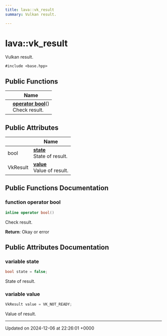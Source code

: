 ```yaml
---
title: lava::vk_result
summary: Vulkan result. 

---
```


# lava::vk_result



Vulkan result. 


`#include <base.hpp>`

## Public Functions

|                | Name           |
| -------------- | -------------- |
| | **[operator bool](/_doxybook/Classes/structlava_1_1vk__result.md#function-operator-bool)**()<br>Check result.  |

## Public Attributes

|                | Name           |
| -------------- | -------------- |
| bool | **[state](/_doxybook/Classes/structlava_1_1vk__result.md#variable-state)** <br>State of result.  |
| VkResult | **[value](/_doxybook/Classes/structlava_1_1vk__result.md#variable-value)** <br>Value of result.  |

## Public Functions Documentation

### function operator bool

```cpp
inline operator bool()
```

Check result. 

**Return**: Okay or error 

## Public Attributes Documentation

### variable state

```cpp
bool state = false;
```

State of result. 

### variable value

```cpp
VkResult value = VK_NOT_READY;
```

Value of result. 

-------------------------------

Updated on 2024-12-06 at 22:26:01 +0000